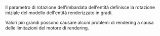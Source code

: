 Il parametro di rotazione dell'imbardata dell'entità definisce la rotazione iniziale del modello dell'entità renderizzato in gradi.

Valori più grandi possono causare alcuni problemi di rendering a causa delle limitazioni del motore di rendering.